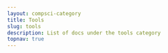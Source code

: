 ```yaml
---
layout: compsci-category
title: Tools
slug: tools
description: List of docs under the tools category
topnav: true
---
```

